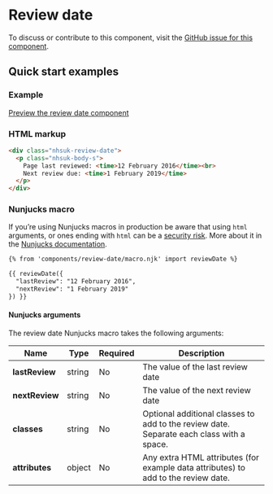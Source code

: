 # Review date

To discuss or contribute to this component, visit the [GitHub issue for this component](https://github.com/nhsuk/nhsuk-frontend/issues/177).

## Quick start examples

### Example

[Preview the review date component](https://nhsuk.github.io/nhsuk-frontend/components/review-date.html)

### HTML markup

```html
<div class="nhsuk-review-date">
  <p class="nhsuk-body-s">
    Page last reviewed: <time>12 February 2016</time><br>
    Next review due: <time>1 February 2019</time>
  </p>
</div>
```

### Nunjucks macro

If you’re using Nunjucks macros in production be aware that using `html` arguments, or ones ending with `html` can be a [security risk](https://en.wikipedia.org/wiki/Cross-site_scripting). More about it in the [Nunjucks documentation](https://mozilla.github.io/nunjucks/api.html#user-defined-templates-warning).

```html
{% from 'components/review-date/macro.njk' import reviewDate %}

{{ reviewDate({
  "lastReview": "12 February 2016",
  "nextReview": "1 February 2019"
}) }}
```

#### Nunjucks arguments

The review date Nunjucks macro takes the following arguments:

| Name                | Type     | Required  | Description  |
| --------------------|----------|-----------|--------------|
| **lastReview**      | string   | No        | The value of the last review date |
| **nextReview**      | string   | No        | The value of the next review date |
| **classes**         | string   | No        | Optional additional classes to add to the review date. Separate each class with a space. |
| **attributes**      | object   | No        | Any extra HTML attributes (for example data attributes) to add to the review date. |
